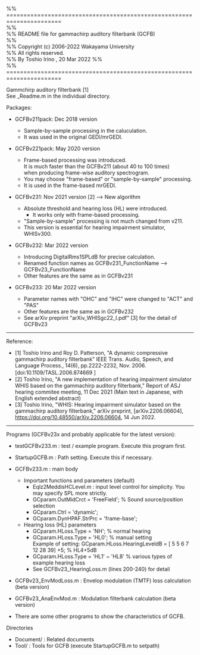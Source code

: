 %% ======================================================================  
%%  
%% README file for gammachirp auditory filterbank (GCFB)  
%%  
%% Copyright (c) 2006-2022  Wakayama University  
%% All rights reserved.  
%% By Toshio Irino , 20 Mar 2022
%%  
%% ======================================================================  
   
Gammchirp auditory filterbank [1]  
See _Readme.m in the individual directory.  

Packages:  
* GCFBv211pack:  Dec 2018 version  
	- Sample-by-sample processing in the caluculation.  
	- It was used in the original GEDI/mrGEDI.  
  
* GCFBv221pack:  May 2020 version   
	- Frame-based processing was introduced.   
	       It is much faster than the GCFBv211 (about 40 to 100 times)  
	       when producing frame-wise auditory spectrogram.  
	- You may choose "frame-based" or "sample-by-sample" processing.  
	- It is used in the frame-based mrGEDI.  
  
* GCFBv231:  Nov 2021 version [2]  --> New algorithm
	- Absolute threshold and hearing loss (HL) were introduced.  
    	- It works only with frame-based processing.  
	- "Sample-by-sample" processing is not much changed from v211. 
	- This version is essential for hearing impairment simulator, WHISv300.  

* GCFBv232:  Mar 2022 version  
	- Introducing DigitalRms1SPLdB for precise calculation. 
	- Renamed function names as GCFBv231_FunctionName --> GCFBv23_FunctionName
	- Other features are the same as in GCFBv231

* GCFBv233:  20 Mar 2022 version  
	- Parameter names with "OHC" and "IHC" were changed to "ACT" and "PAS"
	- Other features are the same as in GCFBv232
	- See arXiv preprint "arXiv_WHISgc22_I.pdf" [3] for the detail of GCFBv23


--- 
  
Reference:  
- [1] Toshio Irino and Roy D. Patterson, "A dynamic compressive gammachirp auditory filterbank" IEEE Trans. Audio, Speech, and Language Process., 14(6), pp.2222-2232, Nov. 2006. [doi:10.1109/TASL.2006.874669 ] 　   
- [2] Toshio Irino, "A new implementation of hearing impairment simulator WHIS based on the gammachirp auditory filterbank," Report of ASJ hearing commitee meeting, 11 Dec 2021 (Main text in Japanese, with English extended abstract)    
- [3] Toshio Irino, "WHIS: Hearing impairment simulator based on the gammachirp auditory filterbank," arXiv preprint, [arXiv.2206.06604], 
https://doi.org/10.48550/arXiv.2206.06604, 14 Jun 2022. 


---

Programs  (GCFBv23x and probably applicable for the latest version): 
  
- testGCFBv233.m :   test / example program. Execute this program first.  
  
- StartupGCFB.m :  Path setting. Execute this if necessary.  

- GCFBv233.m : main body  
	- Important functions and parameters (default)
	  - Eqlz2MeddisHCLevel.m  : input level control for simplicity. You may specify SPL more strictly.
	  - GCparam.OutMidCrct = 'FreeField'; % Sound source/position selection  
	  - GCparam.Ctrl = 'dynamic';    
	  - GCparam.DynHPAF.StrPrc = 'frame-base';  
	- Hearing loss (HL) parameters  
	  - GCparam.HLoss.Type = 'NH';   % normal hearing  
      - GCparam.HLoss.Type = 'HL0'; % manual setting  
	       Example of setting:  GCparam.HLoss.HearingLeveldB = [ 5  5  6  7 12 28 39] +5;  % HL4+5dB   
      - GCparam.HLoss.Type = 'HL1' ~ 'HL8' % various types of example hearing loss   
	  - See GCFBv23_HearingLoss.m (lines 200-240) for detail   

- GCFBv23_EnvModLoss.m :  Envelop modulation (TMTF) loss calculation (beta version)  
	 
- GCFBv23_AnaEnvMod.m :  Modulation filterbank calculation (beta version)  
	  
- There are some other programs to show the characteristics of GCFB.   
  
Directories   
 - 	Document/ :  Related documents  
 -	Tool/ :  Tools for GCFB  (execute StartupGCFB.m to setpath)  

  
